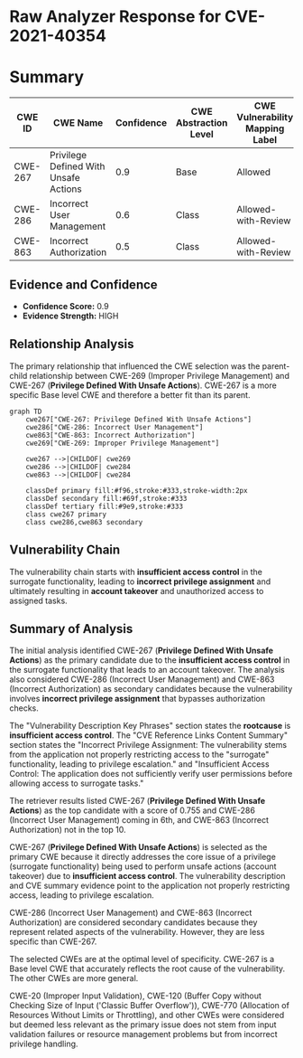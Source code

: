 # Raw Analyzer Response for CVE-2021-40354

# Summary
| CWE ID | CWE Name | Confidence | CWE Abstraction Level | CWE Vulnerability Mapping Label | CWE-Vulnerability Mapping Notes |
|---|---|---|---|---|---|
| CWE-267 | Privilege Defined With Unsafe Actions | 0.9 | Base | Allowed | Primary CWE |
| CWE-286 | Incorrect User Management | 0.6 | Class | Allowed-with-Review | Secondary Candidate |
| CWE-863 | Incorrect Authorization | 0.5 | Class | Allowed-with-Review | Secondary Candidate |

## Evidence and Confidence

*   **Confidence Score:** 0.9
*   **Evidence Strength:** HIGH

## Relationship Analysis
The primary relationship that influenced the CWE selection was the parent-child relationship between CWE-269 (Improper Privilege Management) and CWE-267 (**Privilege Defined With Unsafe Actions**). CWE-267 is a more specific Base level CWE and therefore a better fit than its parent.

```mermaid
graph TD
    cwe267["CWE-267: Privilege Defined With Unsafe Actions"]
    cwe286["CWE-286: Incorrect User Management"]
    cwe863["CWE-863: Incorrect Authorization"]
    cwe269["CWE-269: Improper Privilege Management"]

    cwe267 -->|CHILDOF| cwe269
    cwe286 -->|CHILDOF| cwe284
    cwe863 -->|CHILDOF| cwe284

    classDef primary fill:#f96,stroke:#333,stroke-width:2px
    classDef secondary fill:#69f,stroke:#333
    classDef tertiary fill:#9e9,stroke:#333
    class cwe267 primary
    class cwe286,cwe863 secondary
```

## Vulnerability Chain
The vulnerability chain starts with **insufficient access control** in the surrogate functionality, leading to **incorrect privilege assignment** and ultimately resulting in **account takeover** and unauthorized access to assigned tasks.

## Summary of Analysis
The initial analysis identified CWE-267 (**Privilege Defined With Unsafe Actions**) as the primary candidate due to the **insufficient access control** in the surrogate functionality that leads to an account takeover. The analysis also considered CWE-286 (Incorrect User Management) and CWE-863 (Incorrect Authorization) as secondary candidates because the vulnerability involves **incorrect privilege assignment** that bypasses authorization checks.

The "Vulnerability Description Key Phrases" section states the **rootcause** is **insufficient access control**.
The "CVE Reference Links Content Summary" section states the "Incorrect Privilege Assignment: The vulnerability stems from the application not properly restricting access to the "surrogate" functionality, leading to privilege escalation." and "Insufficient Access Control: The application does not sufficiently verify user permissions before allowing access to surrogate tasks."

The retriever results listed CWE-267 (**Privilege Defined With Unsafe Actions**) as the top candidate with a score of 0.755 and CWE-286 (Incorrect User Management) coming in 6th, and CWE-863 (Incorrect Authorization) not in the top 10.

CWE-267 (**Privilege Defined With Unsafe Actions**) is selected as the primary CWE because it directly addresses the core issue of a privilege (surrogate functionality) being used to perform unsafe actions (account takeover) due to **insufficient access control**. The vulnerability description and CVE summary evidence point to the application not properly restricting access, leading to privilege escalation.

CWE-286 (Incorrect User Management) and CWE-863 (Incorrect Authorization) are considered secondary candidates because they represent related aspects of the vulnerability. However, they are less specific than CWE-267.

The selected CWEs are at the optimal level of specificity. CWE-267 is a Base level CWE that accurately reflects the root cause of the vulnerability. The other CWEs are more general.

CWE-20 (Improper Input Validation), CWE-120 (Buffer Copy without Checking Size of Input ('Classic Buffer Overflow')), CWE-770 (Allocation of Resources Without Limits or Throttling), and other CWEs were considered but deemed less relevant as the primary issue does not stem from input validation failures or resource management problems but from incorrect privilege handling.